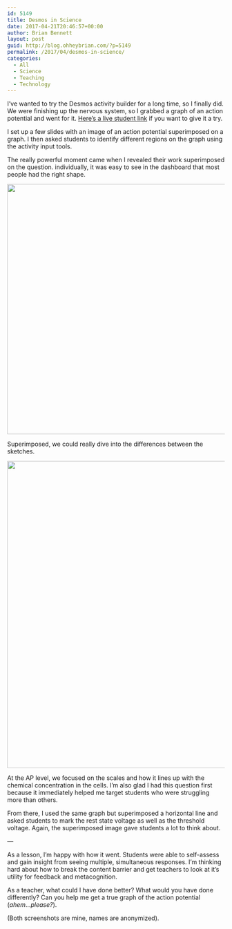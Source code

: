 ```yaml
---
id: 5149
title: Desmos in Science
date: 2017-04-21T20:46:57+00:00
author: Brian Bennett
layout: post
guid: http://blog.ohheybrian.com/?p=5149
permalink: /2017/04/desmos-in-science/
categories:
  - All
  - Science
  - Teaching
  - Technology
---
```

I&#8217;ve wanted to try the Desmos activity builder for a long time, so I finally did. We were finishing up the nervous system, so I grabbed a graph of an action potential and went for it. [Here&#8217;s a live student link](https://student.desmos.com/?prepopulateCode=gw2em) if you want to give it a try.

I set up a few slides with an image of an action potential superimposed on a graph. I then asked students to identify different regions on the graph using the activity input tools.

The really powerful moment came when I revealed their work superimposed on the question. individually, it was easy to see in the dashboard that most people had the right shape.

<img src="http://blog.ohheybrian.com/wp-content/uploads/2017/04/Screen-Shot-2017-04-21-at-8.41.00-PM.png" alt="" width="912" height="580" class="aligncenter size-full wp-image-5152" srcset="https://blog.ohheybrian.com/wp-content/uploads/2017/04/Screen-Shot-2017-04-21-at-8.41.00-PM.png 912w, https://blog.ohheybrian.com/wp-content/uploads/2017/04/Screen-Shot-2017-04-21-at-8.41.00-PM-250x159.png 250w" sizes="(max-width: 912px) 100vw, 912px" />

Superimposed, we could really dive into the differences between the sketches.

<img src="http://blog.ohheybrian.com/wp-content/uploads/2017/04/Screen-Shot-2017-04-21-at-8.41.12-PM.png" alt="" width="838" height="712" class="aligncenter size-full wp-image-5153" srcset="https://blog.ohheybrian.com/wp-content/uploads/2017/04/Screen-Shot-2017-04-21-at-8.41.12-PM.png 838w, https://blog.ohheybrian.com/wp-content/uploads/2017/04/Screen-Shot-2017-04-21-at-8.41.12-PM-250x212.png 250w" sizes="(max-width: 838px) 100vw, 838px" />

At the AP level, we focused on the scales and how it lines up with the chemical concentration in the cells. I&#8217;m also glad I had this question first because it immediately helped me target students who were struggling more than others.

From there, I used the same graph but superimposed a horizontal line and asked students to mark the rest state voltage as well as the threshold voltage. Again, the superimposed image gave students a lot to think about.

&#8212;

As a lesson, I&#8217;m happy with how it went. Students were able to self-assess and gain insight from seeing multiple, simultaneous responses. I&#8217;m thinking hard about how to break the content barrier and get teachers to look at it&#8217;s utility for feedback and metacognition.

As a teacher, what could I have done better? What would you have done differently? Can you help me get a true graph of the action potential (*ahem*&#8230;_please?_).

(Both screenshots are mine, names are anonymized).
